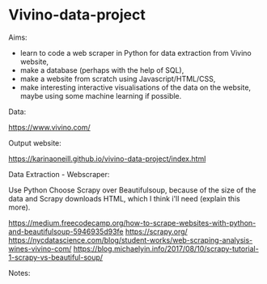 # Vivino-data-project

Aims:

- learn to code a web scraper in Python for data extraction from Vivino website,
- make a database (perhaps with the help of SQL),
- make a website from scratch using Javascript/HTML/CSS,
- make interesting interactive visualisations of the data on the website, maybe using some machine learning if possible.

Data:

https://www.vivino.com/

Output website:

https://karinaoneill.github.io/vivino-data-project/index.html



Data Extraction - Webscraper:

Use Python
Choose Scrapy over Beautifulsoup, because of the size of the data and Scrapy downloads HTML, which I think i'll need (explain this more).

https://medium.freecodecamp.org/how-to-scrape-websites-with-python-and-beautifulsoup-5946935d93fe
https://scrapy.org/
https://nycdatascience.com/blog/student-works/web-scraping-analysis-wines-vivino-com/
https://blog.michaelyin.info/2017/08/10/scrapy-tutorial-1-scrapy-vs-beautiful-soup/


Notes:

